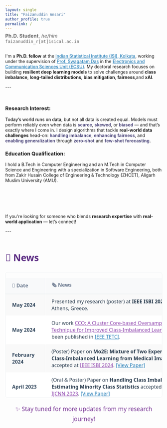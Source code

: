 ```yaml
---
layout: single
title: "Faizanuddin Ansari"
author_profile: true
permalink: /
---
```


<p style="font-size: 1rem; color: #666; margin-top: -0.5rem;">
  <strong>Ph.D. Student</strong>, <em>he/him</em><br>
  <code>faizanuddin_r[æt]isical.ac.in</code>
</p>

<!-- <div style="display:flex;align-items:center;justify-content:space-between;">
  <p>
  <a href="mailto:faizanansari541@gmail.com"><img src="assets/envelope-solid.svg" alt="Icon" class="icon">Email</a> |
  <a href="https://drive.google.com/file/d/17wYiveh-a3hAipuxYDci_8lSCnS9-BHY/view"><img src="assets/file-solid.svg" alt="Icon" class="icon">CV</a> |<a href="https://github.com/ziaf/"><img src="assets/github.svg" alt="Icon" class="icon">Github</a> |
  <a href="https://scholar.google.com/"><img src="assets/google-scholar.svg" alt="Icon" class="icon">Google Scholar</a> |
  <a href="https://orcid.org/0009-0009-5517-8846"><img src="assets/orcid.svg" alt="Icon" class="icon">Orcid</a> |
  <a href="https://medium.com/@faizanansari541"><img src="assets/medium (1).svg" alt="Icon" class="icon">Medium</a> </p>
</div> -->

<div style="display:flex;align-items:center;justify-content:space-between;">
  <div style="flex:2;">
 <!--   <strong style="font-size: 1rem; color: #666; margin-top: -0.5rem;">Bio: </strong>
   <p style="font-size: 16px; line-height: 1.8; color: #2c3e50; max-width: 800px;"> -->
  <p>
  I'm a 
  <strong style="color: #000000; font-weight: 600;">Ph.D. fellow</strong> 
  at the 
  <a href="https://www.isical.ac.in" target="_blank" style="color: #2980b9; font-weight: 500;">Indian Statistical Institute (ISI), Kolkata</a>, 
  working under the supervision of 
  <a href="https://www.isical.ac.in/~swagatam.das/" target="_blank" style="color: #2980b9; font-weight: 500;">Prof. Swagatam Das</a> 
  in the  <a href="https://www.isical.ac.in/~ecsu/?q=node/1" target="_blank" style="color: #2980b9; font-weight: 500;">Electronics and Communication Sciences Unit (ECSU)</a>.
  My doctoral research focuses on building 
  <strong>resilient deep learning models</strong> 
  to solve challenges around 
  <strong>class imbalance</strong>, 
  <strong>long-tailed distributions</strong>, 
  <strong>bias mitigation</strong>, 
  <strong>fairness</strong>,and 
  <strong>xAI</strong>.
</p>
  </div>
<!-- <div style="flex:1;text-align:right;">
  <img src="assets/images/avtar.png" alt="faizan" style="border-radius:0px;width:180px;height:180px;object-fit:cover;">
</div>  -->
</div>
---
<div style="max-width: 800px; margin: 50px auto;">
<!-- <div style="display:flex; gap: 2rem;"> -->
<!-- <div style="flex:1;"> -->
   <h3>Research Interest:</h3>
    <span style="font-weight: 500;">Today’s world runs on data</span>, but not all data is created equal. 
  Models must perform reliably even when data is <strong style="color: #524d7f;">scarce</strong>, 
  <strong style="color: #524d7f;">skewed</strong>, or <strong style="color: #524d7f;">biased</strong> — 
  and that’s exactly where I come in.
  I design algorithms that tackle <strong>real-world data challenges</strong> head-on: 
  <strong style="color: #524d7f;">handling imbalance</strong>, 
  <strong style="color: #524d7f;">enhancing fairness</strong>, and 
  <strong style="color: #524d7f;">enabling generalization</strong> through 
  <strong style="color: #524d7f;">zero-shot</strong> and 
  <strong style="color: #524d7f;">few-shot forecasting</strong>. 
<!--   <strong style="color: #2980b9; font-weight: 600; margin-top: -0.5rem;">Education Qualification: </strong> <br>  -->
<!-- </div> -->
<!-- <div style="flex:1;">   -->
   <h3>Education Qualification:</h3>
  I hold a B.Tech in Computer Engineering and an M.Tech in Computer Science and Engineering with a specialization in Software Engineering, both from Zakir Husain College of Engineering & Technology (ZHCET), Aligarh Muslim University (AMU). <br>
<!-- </div> -->
</div>
  <br>
  <br>
  <p>If you're looking for someone who blends <strong>research expertise</strong> with <strong>real-world application</strong> — let’s connect!</p>
<!-- </div>   -->
---
<div style="max-width: 800px; margin: 50px auto; font-family: 'Segoe UI', sans-serif; font-size: 20px; line-height: 1.7;">
  <h2 style="text-align: left; color: #5a2a82; margin-bottom: 21px;">📰 News</h2>

  <!-- Scrollable wrapper -->
  <div style="max-height: 400px; overflow-y: auto; border: 1px solid #ecf0f1; border-radius: 8px;">
    <table style="width: 100%; border-collapse: collapse; min-width: 600px;">
      <thead>
        <tr style="background-color: #ffffff; border-bottom: 2px solid #ecf0f1; position: sticky; top: 0; z-index: 1;">
          <th style="text-align: left; padding: 12px 20px; border: 1px solid #ffffff; background-color: #f8f9fa; color: #6e7c91;">📅 Date</th>
          <th style="text-align: left; padding: 12px 20px; border: 1px solid #ffffff; background-color: #f8f9fa; color: #6e7c91;">🗞️ News</th>
        </tr>
      </thead>
      <tbody>
        <tr style="background-color: #f9f9f9;">
          <td style="padding: 12px 20px; border: 1px solid #ffffff; color: #34495e;"><strong>May 2024</strong></td>
          <td style="padding: 12px 20px; border: 1px solid #ffffff; color: #2c3e50;">
            Presented my research (poster) at <strong>IEEE ISBI 2024</strong>, Athens, Greece.
          </td>
        </tr>
        <tr style="background-color: #ffffff;">
          <td style="padding: 12px 20px; border: 1px solid #ffffff; color: #34495e;"><strong>May 2024</strong></td>
          <td style="padding: 12px 20px; border: 1px solid #ffffff; color: #2c3e50;">
            Our work <a href="https://ieeexplore.ieee.org/document/10555431" target="_blank" style="color: #8e44ad; font-weight: 500;">CCO: A Cluster Core-based Oversampling Technique for Improved Class-Imbalanced Learning</a> has been published in <a href="https://ieeexplore.ieee.org/xpl/RecentIssue.jsp?punumber=7433297" target="_blank" style="color: #2980b9; font-weight: 500;">IEEE TETCI</a>.
          </td>
        </tr>
        <tr style="background-color: #f9f9f9;">
          <td style="padding: 12px 20px; border: 1px solid #ffffff; color: #34495e;"><strong>February 2024</strong></td>
          <td style="padding: 12px 20px; border: 1px solid #ffffff; color: #2c3e50;">
            (Poster) Paper on <strong>Mo2E: Mixture of Two Experts for Class-Imbalanced Learning from Medical Images</strong> accepted at <a href="https://biomedicalimaging.org/2024/" target="_blank" style="color: #8e44ad;">IEEE ISBI 2024</a>. <a href="https://ieeexplore.ieee.org/document/10635212" target="_blank" style="color: #2980b9;">[View Paper]</a>
          </td>
        </tr>
        <tr style="background-color: #ffffff;">
          <td style="padding: 12px 20px; border: 1px solid #ffffff; color: #34495e;"><strong>April 2023</strong></td>
          <td style="padding: 12px 20px; border: 1px solid #ffffff; color: #2c3e50;">
            (Oral & Poster) Paper on <strong>Handling Class Imbalance by Estimating Minority Class Statistics</strong> accepted at <a href="https://2023.ijcnn.org/" target="_blank" style="color: #8e44ad;">IEEE IJCNN 2023</a>. <a href="https://ieeexplore.ieee.org/document/10191975" target="_blank" style="color: #2980b9;">[View Paper]</a>
          </td>
        </tr>
        <!-- Add more rows as needed -->
      </tbody>
    </table>
  </div>

  <p style="text-align: center; margin-top: 20px; color: #7d3c98; font-size: 0.95em;">
    ✨ Stay tuned for more updates from my research journey!
  </p>
</div>


<!--
<div style="display:flex; gap: 2rem;">

<div style="flex:1;">
  <h3>Recent Positions</h3>
  <ul>
    <li><strong>Assistant in Research</strong>, Yale University<br>
    Autumn 2024<br>
    Advisors: <a href="https://ling.yale.edu/people/robert-frank">Bob Frank</a>, <a href="https://cpsc.yale.edu/people/dana-angluin">Dana Angluin</a></li>

    <li><strong>Assistant in Research</strong>, MIT<br>
    Spring 2024<br>
    Advisor: <a href="https://jrawski.info/">Jon Rawski</a></li>

    <li><strong>Research Intern</strong>, Aristo Team at <a href="https://allenai.org/">AI2</a><br>
    August-December 2023<br>
    Advisor: <a href="https://allenai.org/team/ashishs">Ashish Sabharwal</a></li>
  </ul>
</div>

<div style="flex:1;">
  <h3>Education</h3>
  <ul>
    <li><strong>Ph.D. in Computer Science</strong><br>
    2022–Present<br>
    Umeå University</li>

    <li><strong>M.Sc. in Computer Science with Speech and Language Processing</strong><br>
    2021<br>
    University of Sheffield</li>

    <li><strong>B.Sc. in Computer Science</strong><br>
    2019<br>
    Freie Universität Berlin</li>
  </ul>
</div>

</div>


<h3>Research Interests</h3>
<ul>
  <li>Formal Language Theory</li>
  <li>Neural Networks</li>
  <li>Computational Linguistics</li>
</ul>
-->
